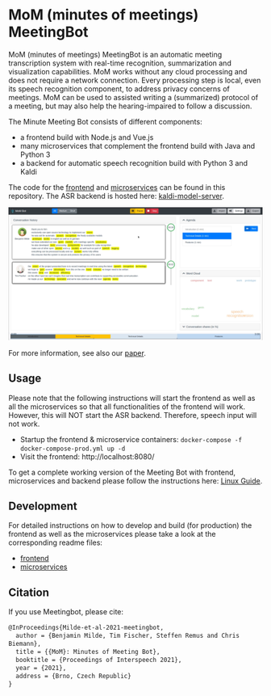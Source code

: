 # MoM (minutes of meetings) MeetingBot

MoM (minutes of meetings) MeetingBot is an automatic meeting transcription system with real-time recognition, summarization and visualization capabilities. MoM works without any cloud processing and does not require a network connection. Every processing step is local, even its speech recognition component, to address privacy concerns of meetings. MoM can be used to assisted writing a (summarized) protocol of a meeting, but may also help the hearing-impaired to follow a discussion.

The Minute Meeting Bot consists of different components:
- a frontend build with Node.js and Vue.js 
- many microservices that complement the frontend build with Java and Python 3
- a backend for automatic speech recognition build with Python 3 and Kaldi 

The code for the [frontend](./frontend/) and [microservices](./backend/) can be found in this repository. The ASR backend is hosted here: [kaldi-model-server](https://github.com/uhh-lt/kaldi-model-server).

![example screenshot](./MoM_screenshot.png?raw=true "MoM meetingbot example screenshot")

For more information, see also our [paper](./MoM_paper.pdf?raw=true).

## Usage
Please note that the following instructions will start the frontend as well as all the microservices so that all functionalities of the frontend will work. 
However, this will NOT start the ASR backend. 
Therefore, speech input will not work. 
- Startup the frontend & microservice containers: `docker-compose -f docker-compose-prod.yml up -d`
- Visit the frontend: http://localhost:8080/

To get a complete working version of the Meeting Bot with frontend, microservices and backend please follow the instructions here: [Linux Guide](./linux-guide.md).

## Development
For detailed instructions on how to develop and build (for production) the frontend as well as the microservices please take a look at the corresponding readme files:
- [frontend](./frontend/)
- [microservices](./backend/)

## Citation

If you use Meetingbot, please cite:

```
@InProceedings{Milde-et-al-2021-meetingbot,
  author = {Benjamin Milde, Tim Fischer, Steffen Remus and Chris Biemann},
  title = {{MoM}: Minutes of Meeting Bot},
  booktitle = {Proceedings of Interspeech 2021},
  year = {2021},
  address = {Brno, Czech Republic}
}
```
